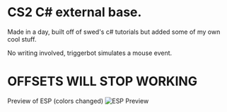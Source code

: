 # CS2 C# external base.
Made in a day, built off of swed's c# tutorials but added some of my own cool stuff.

No writing involved, triggerbot simulates a mouse event.
# OFFSETS WILL STOP WORKING

Preview of ESP (colors changed)
![ESP Preview](UtGNNlr.gif)
